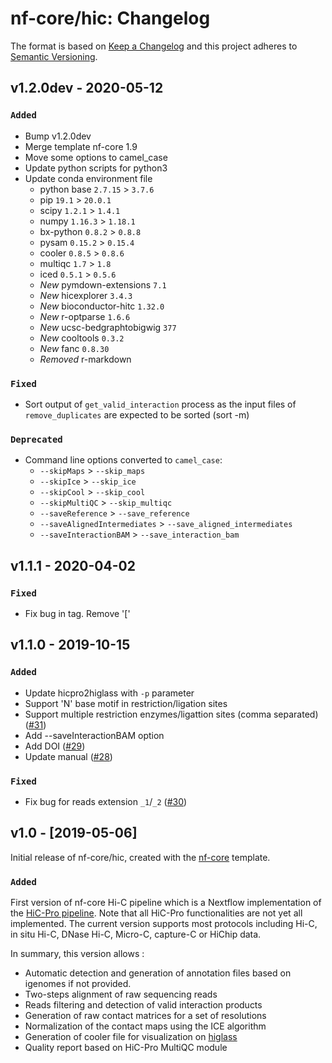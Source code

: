 # nf-core/hic: Changelog

The format is based on [Keep a Changelog](http://keepachangelog.com/en/1.0.0/)
and this project adheres to [Semantic Versioning](http://semver.org/spec/v2.0.0.html).

## v1.2.0dev - 2020-05-12

### `Added`

* Bump v1.2.0dev
* Merge template nf-core 1.9
* Move some options to camel_case
* Update python scripts for python3
* Update conda environment file
    * python base `2.7.15` > `3.7.6`
    * pip `19.1` > `20.0.1`
    * scipy `1.2.1` > `1.4.1`
    * numpy `1.16.3` > `1.18.1`
    * bx-python `0.8.2` > `0.8.8`
    * pysam `0.15.2` > `0.15.4`
    * cooler `0.8.5` > `0.8.6`
    * multiqc `1.7` > `1.8`
    * iced `0.5.1` > `0.5.6`
    * *_New_* pymdown-extensions `7.1`
    * *_New_* hicexplorer `3.4.3`
    * *_New_* bioconductor-hitc `1.32.0`
    * *_New_* r-optparse `1.6.6`
    * *_New_* ucsc-bedgraphtobigwig `377`
    * *_New_* cooltools `0.3.2`
    * *_New_* fanc `0.8.30`
    * *_Removed_* r-markdown

### `Fixed`

* Sort output of `get_valid_interaction` process as the input files of `remove_duplicates` are expected to be sorted (sort -m)

### `Deprecated`

* Command line options converted to `camel_case`:
    * `--skipMaps` > `--skip_maps`
    * `--skipIce` > `--skip_ice`
    * `--skipCool` > `--skip_cool`
    * `--skipMultiQC` > `--skip_multiqc`
    * `--saveReference` > `--save_reference`
    * `--saveAlignedIntermediates` > `--save_aligned_intermediates`
    * `--saveInteractionBAM` > `--save_interaction_bam`

## v1.1.1 - 2020-04-02

### `Fixed`

* Fix bug in tag. Remove '['

## v1.1.0 - 2019-10-15

### `Added`

* Update hicpro2higlass with `-p` parameter
* Support 'N' base motif in restriction/ligation sites
* Support multiple restriction enzymes/ligattion sites (comma separated) ([#31](https://github.com/nf-core/hic/issues/31))
* Add --saveInteractionBAM option
* Add DOI ([#29](https://github.com/nf-core/hic/issues/29))
* Update manual ([#28](https://github.com/nf-core/hic/issues/28))

### `Fixed`

* Fix bug for reads extension `_1`/`_2` ([#30](https://github.com/nf-core/hic/issues/30))

## v1.0 - [2019-05-06]

Initial release of nf-core/hic, created with the [nf-core](http://nf-co.re/) template.

### `Added`

First version of nf-core Hi-C pipeline which is a Nextflow implementation of
the [HiC-Pro pipeline](https://github.com/nservant/HiC-Pro/).
Note that all HiC-Pro functionalities are not yet all implemented.
The current version supports most protocols including Hi-C, in situ Hi-C,
DNase Hi-C, Micro-C, capture-C or HiChip data.

In summary, this version allows :

* Automatic detection and generation of annotation files based on igenomes
if not provided.
* Two-steps alignment of raw sequencing reads
* Reads filtering and detection of valid interaction products
* Generation of raw contact matrices for a set of resolutions
* Normalization of the contact maps using the ICE algorithm
* Generation of cooler file for visualization on [higlass](https://higlass.io/)
* Quality report based on HiC-Pro MultiQC module
